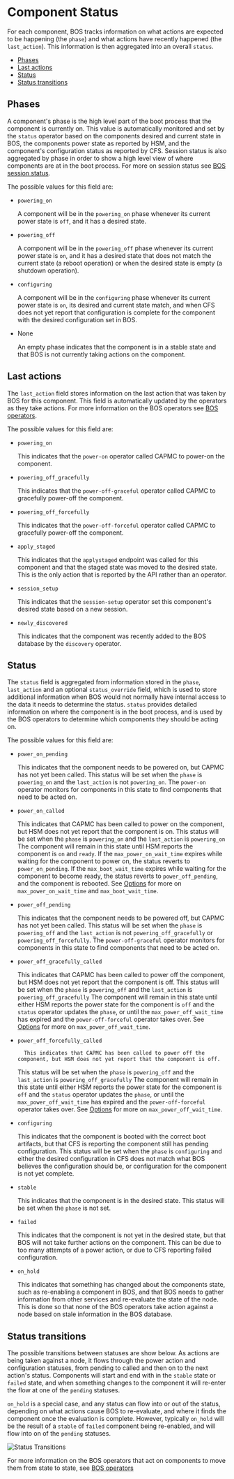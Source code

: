 # Component Status

For each component, BOS tracks information on what actions are expected to be happening (the `phase`) and what actions have recently happened (the `last_action`).
This information is then aggregated into an overall `status`.

* [Phases](#phases)
* [Last actions](#last-actions)
* [Status](#status)
* [Status transitions](#status-transitions)

## Phases

A component's phase is the high level part of the boot process that the component is currently on.
This value is automatically monitored and set by the `status` operator based on the components desired and current state in BOS, the components power state as reported by HSM, and the component's configuration status as reported by CFS.
Session status is also aggregated by phase in order to show a high level view of where components are at in the boot process.
For more on session status see [BOS session status](View_the_Status_of_a_BOS_Session.md#bos-session-status).

The possible values for this field are:

* `powering_on`

    A component will be in the `powering_on` phase whenever its current power state is `off`, and it has a desired state.

* `powering_off`

    A component will be in the `powering_off` phase whenever its current power state is `on`, and it has a desired state that does not match the current state (a reboot operation) or when the desired state is empty (a shutdown operation).

* `configuring`

    A component will be in the `configuring` phase whenever its current power state is `on`, its desired and current state match,
    and when CFS does not yet report that configuration is complete for the component with the desired configuration set in BOS.

* None

    An empty phase indicates that the component is in a stable state and that BOS is not currently taking actions on the component.

## Last actions

The `last_action` field stores information on the last action that was taken by BOS for this component. This field is automatically updated by the operators as they take actions.
For more information on the BOS operators see [BOS operators](BOS_Services.md#bos-operators).

The possible values for this field are:

* `powering_on`

    This indicates that the `power-on` operator called CAPMC to power-on the component.

* `powering_off_gracefully`

    This indicates that the `power-off-graceful` operator called CAPMC to gracefully power-off the component.

* `powering_off_forcefully`

    This indicates that the `power-off-forceful` operator called CAPMC to gracefully power-off the component.

* `apply_staged`

    This indicates that the `applystaged` endpoint was called for this component and that the staged state was moved to the desired state.
    This is the only action that is reported by the API rather than an operator.

* `session_setup`

    This indicates that the `session-setup` operator set this component's desired state based on a new session.

* `newly_discovered`

    This indicates that the component was recently added to the BOS database by the `discovery` operator.

## Status

The `status` field is aggregated from information stored in the `phase`, `last_action` and an optional `status_override` field,
which is used to store additional information when BOS would not normally have internal access to the data it needs to determine the status.
`status` provides detailed information on where the component is in the boot process, and is used by the BOS operators to determine which components they should be acting on.

The possible values for this field are:

* `power_on_pending`

    This indicates that the component needs to be powered on, but CAPMC has not yet been called.
    This status will be set when the `phase` is `powering_on` and the `last_action` is not `powering_on`.
    The `power-on` operator monitors for components in this state to find components that need to be acted on.

* `power_on_called`

    This indicates that CAPMC has been called to power on the component, but HSM does not yet report that the component is on.
    This status will be set when the `phase` is `powering_on` and the `last_action` is `powering_on`
    The component will remain in this state until HSM reports the component is `on` and `ready`.
    If the `max_power_on_wait_time` expires while waiting for the component to power on, the status reverts to `power_on_pending`.
    If the `max_boot_wait_time` expires while waiting for the component to become ready, the status reverts to `power_off_pending`, and the component is rebooted.
    See [Options](Options.md) for more on `max_power_on_wait_time` and `max_boot_wait_time`.

* `power_off_pending`

    This indicates that the component needs to be powered off, but CAPMC has not yet been called.
    This status will be set when the `phase` is `powering_off` and the `last_action` is not `powering_off_gracefully` or `powering_off_forcefully`.
    The `power-off-graceful` operator monitors for components in this state to find components that need to be acted on.

* `power_off_gracefully_called`

    This indicates that CAPMC has been called to power off the component, but HSM does not yet report that the component is off.
    This status will be set when the `phase` is `powering_off` and the `last_action` is `powering_off_gracefully`
    The component will remain in this state until either HSM reports the power state for the component is `off` and the `status` operator updates the `phase`,
    or until the `max_power_off_wait_time` has expired and the `power-off-forceful` operator takes over.
    See [Options](Options.md) for more on `max_power_off_wait_time`.

* `power_off_forcefully_called`

        This indicates that CAPMC has been called to power off the component, but HSM does not yet report that the component is off.
    This status will be set when the `phase` is `powering_off` and the `last_action` is `powering_off_gracefully`
    The component will remain in this state until either HSM reports the power state for the component is `off` and the `status` operator updates the `phase`,
    or until the `max_power_off_wait_time` has expired and the `power-off-forceful` operator takes over.
    See [Options](Options.md) for more on `max_power_off_wait_time`.

* `configuring`

    This indicates that the component is booted with the correct boot artifacts, but that CFS is reporting the component still has pending configuration.
    This status will be set when the `phase` is `configuring` and either the desired configuration in CFS does not match what BOS believes the configuration should be, or configuration for the component is not yet complete.

* `stable`

    This indicates that the component is in the desired state. This status will be set when the `phase` is not set.

* `failed`

    This indicates that the component is not yet in the desired state, but that BOS will not take further actions on the component.
    This can be due to too many attempts of a power action, or due to CFS reporting failed configuration.

* `on_hold`

    This indicates that something has changed about the components state, such as re-enabling a component in BOS, and that BOS needs to gather information from other services and re-evaluate the state of the node.
    This is done so that none of the BOS operators take action against a node based on stale information in the BOS database.

## Status transitions

The possible transitions between statuses are show below.
As actions are being taken against a node, it flows through the power action and configuration statuses, from pending to called and then on to the next action's status.
Components will start and end with in the `stable` state or `failed` state, and when something changes to the component it will re-enter the flow at one of the `pending` statuses.

`on_hold` is a special case, and any status can flow into or out of the status, depending on what actions cause BOS to re-evaluate, and where it finds the component once the evaluation is complete.
However, typically `on_hold` will be the result of a `stable` of `failed` component being re-enabled, and will flow into on of the `pending` statuses.

![Status Transitions](../../img/operations/boot_orchestration/bos_v2_status_transitions.png)

For more information on the BOS operators that act on components to move them from state to state, see [BOS operators](BOS_Services.md#bos-operators)
